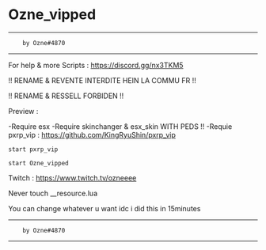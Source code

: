 # Ozne_vipped


------------------------------------------------
		by Ozne#4870
------------------------------------------------

For help & more Scripts : https://discord.gg/nx3TKM5

!! RENAME & REVENTE INTERDITE HEIN LA COMMU FR !!

!! RENAME & RESSELL FORBIDEN !!

Preview :

-Require esx 
-Require skinchanger & esx_skin WITH PEDS !!
-Requie pxrp_vip : https://github.com/KingRyuShin/pxrp_vip

``start pxrp_vip``

``start Ozne_vipped``

Twitch : https://www.twitch.tv/ozneeee

Never touch __resource.lua

You can change whatever u want idc i did this in 15minutes

------------------------------------------------
		by Ozne#4870
------------------------------------------------
